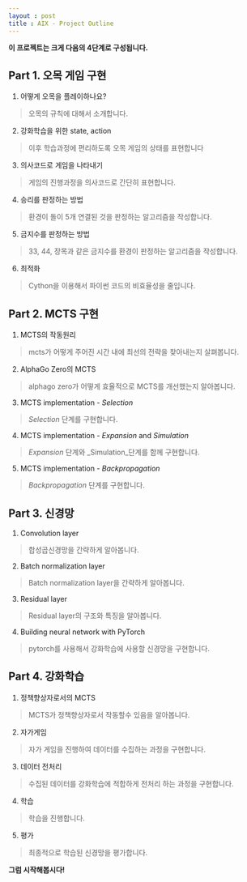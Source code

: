 ```yaml
---
layout : post
title : AIX - Project Outline
---
```


**이 프로젝트는 크게 다음의 4단계로 구성됩니다.**

## **Part 1. 오목 게임 구현**
1. 어떻게 오목을 플레이하나요?
> 오목의 규칙에 대해서 소개합니다.
2. 강화학습을 위한 state, action
> 이후 학습과정에 편리하도록 오목 게임의 상태를 표현합니다
3. 의사코드로 게임을 나타내기
> 게임의 진행과정을 의사코드로 간단히 표현합니다.
4. 승리를 판정하는 방법
> 환경이 돌이 5개 연결된 것을 판정하는 알고리즘을 작성합니다.
5. 금지수를 판정하는 방법
> 33, 44, 장목과 같은 금지수를 환경이 판정하는 알고리즘을 작성합니다.
6. 최적화
> Cython을 이용해서 파이썬 코드의 비효율성을 줄입니다.


## **Part 2. MCTS 구현**
1. MCTS의 작동원리
> mcts가 어떻게 주어진 시간 내에 최선의 전략을 찾아내는지 살펴봅니다.
2. AlphaGo Zero의 MCTS
> alphago zero가 어떻게 효율적으로 MCTS를 개선했는지 알아봅니다.
3. MCTS implementation - _Selection_
> _Selection_ 단계를 구현합니다.
4. MCTS implementation - _Expansion_ and _Simulation_
> _Expansion_ 단계와 _Simulation_단계를 함께 구현합니다.
5. MCTS implementation - _Backpropagation_
> _Backpropagation_ 단계를 구현합니다.

## **Part 3. 신경망**
1. Convolution layer
> 합성곱신경망을 간략하게 알아봅니다.
2. Batch normalization layer
> Batch normalization layer을 간략하게 알아봅니다.
3. Residual layer
> Residual layer의 구조와 특징을 알아봅니다.
4. Building neural network with PyTorch
> pytorch를 사용해서 강화학습에 사용할 신경망을 구현합니다.

## **Part 4. 강화학습**
1. 정책향상자로서의 MCTS
> MCTS가 정책향상자로서 작동할수 있음을 알아봅니다.
2. 자가게임
> 자가 게임을 진행하여 데이터를 수집하는 과정을 구현합니다.
3. 데이터 전처리
> 수집된 데이터를 강화학습에 적합하게 전처리 하는 과정을 구현합니다.
4. 학습
> 학습을 진행합니다.
5. 평가
> 최종적으로 학습된 신경망을 평가합니다.

**그럼 시작해봅시다!**
